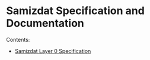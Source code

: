 Samizdat Specification and Documentation
========================================

Contents:

* [Samizdat Layer 0 Specification](samizdat-0/README.md)
